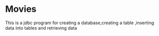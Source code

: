 # Movies
This is a jdbc program for creating a database,creating a table ,inserting data into tables and retrieving data
